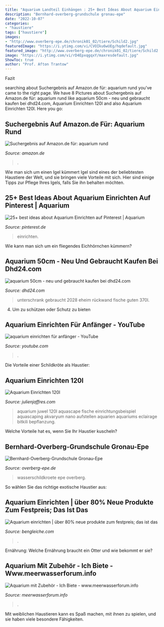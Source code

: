 ```yaml
---
title: "Aquarium Landteil Einhängen : 25+ Best Ideas About Aquarium Einrichten Auf Pinterest"
description: "Bernhard-overberg-grundschule gronau-epe"
date: "2022-10-07"
categories:
- "haustiere"
tags: ["haustiere"]
images:
- "http://www.overberg-epe.de/chronik01_02/tiere/Schild2.jpg"
featuredImage: "https://i.ytimg.com/vi/CVOIku6wUEg/hqdefault.jpg"
featured_image: "http://www.overberg-epe.de/chronik01_02/tiere/Schild2.jpg"
image: "https://i.ytimg.com/vi/rD4EpxqgqxY/maxresdefault.jpg"
ShowToc: true
author: "Prof. Afton Trantow"
---
```



Fazit

	

		
searching about Suchergebnis auf Amazon.de für: aquarium rund you've came to the right page. We have 8 Pictures about Suchergebnis auf Amazon.de für: aquarium rund like aquarium 50cm - neu und gebraucht kaufen bei dhd24.com, Aquarium Einrichten 120l and also Aquarium Einrichten 120l. Here you go:
		
    
## Suchergebnis Auf Amazon.de Für: Aquarium Rund

<img loading=lazy src="https://images-eu.ssl-images-amazon.com/images/I/518h8envNUL._AC_US436_QL65_.jpg" onerror="this.onerror=null;this.src='https://tse3.mm.bing.net/th?id=OIP.74dCSTBk2lZBotmUQgLvzgAAAA&amp;pid=15.1';" alt="Suchergebnis auf Amazon.de für: aquarium rund">

_Source: amazon.de_

>. 

	

Wie man sich um einen Igel kümmert
Igel sind eines der beliebtesten Haustiere der Welt, und sie bringen viele Vorteile mit sich. Hier sind einige Tipps zur Pflege Ihres Igels, falls Sie ihn behalten möchten.

    
## 25+ Best Ideas About Aquarium Einrichten Auf Pinterest | Aquarium

<img loading=lazy src="https://s-media-cache-ak0.pinimg.com/736x/18/6d/72/186d72ad8598e8f66f994b8a7bc36eed.jpg" onerror="this.onerror=null;this.src='https://tse4.mm.bing.net/th?id=OIP.i9ZvujbLfThT__3VXKY6NgHaHa&amp;pid=15.1';" alt="25+ best ideas about Aquarium Einrichten auf Pinterest | Aquarium">

_Source: pinterest.de_

>einrichten. 

	

Wie kann man sich um ein fliegendes Eichhörnchen kümmern?

    
## Aquarium 50cm - Neu Und Gebraucht Kaufen Bei Dhd24.com

<img loading=lazy src="http://bild8.qimage.de/aquarium-panorama-mit-foto-bild-91080358.jpg" onerror="this.onerror=null;this.src='https://tse1.mm.bing.net/th?id=OIP.4YQULLLe-oW-grWNh1aA4AHaFj&amp;pid=15.1';" alt="aquarium 50cm - neu und gebraucht kaufen bei dhd24.com">

_Source: dhd24.com_

>unterschrank gebraucht 2028 eheim rückwand fische guten 370l. 

	

4. Um zu schützen oder Schutz zu bieten

    
## Aquarium Einrichten Für Anfänger - YouTube

<img loading=lazy src="https://i.ytimg.com/vi/CVOIku6wUEg/hqdefault.jpg" onerror="this.onerror=null;this.src='https://tse2.mm.bing.net/th?id=OIP.1RPRAi4Olk-UZVwUpR9dpQHaFj&amp;pid=15.1';" alt="aquarium einrichten für anfänger - YouTube">

_Source: youtube.com_

>. 

	

Die Vorteile einer Schildkröte als Haustier:

    
## Aquarium Einrichten 120l

<img loading=lazy src="https://i.ytimg.com/vi/rD4EpxqgqxY/maxresdefault.jpg" onerror="this.onerror=null;this.src='https://tse4.mm.bing.net/th?id=OIP.eYZSFFBY4pbiWMP4V-sNJgHaEK&amp;pid=15.1';" alt="Aquarium Einrichten 120l">

_Source: julienjaffres.com_

>aquarium juwel 120l aquascape fische einrichtungsbeispiel aquascaping akvaryum nano aufstellen aquarien aquariums eclairage bitkili bepflanzung. 

	

Welche Vorteile hat es, wenn Sie Ihr Haustier kuscheln?

    
## Bernhard-Overberg-Grundschule Gronau-Epe

<img loading=lazy src="http://www.overberg-epe.de/chronik01_02/tiere/Schild2.jpg" onerror="this.onerror=null;this.src='https://tse2.mm.bing.net/th?id=OIP.ipDlcWU-q2ObyxEgmZ2f1wAAAA&amp;pid=15.1';" alt="Bernhard-Overberg-Grundschule Gronau-Epe">

_Source: overberg-epe.de_

>wasserschildkroete epe overberg. 

	

So wählen Sie das richtige exotische Haustier aus:

    
## Aquarium Einrichten | über 80% Neue Produkte Zum Festpreis; Das Ist Das

<img loading=lazy src="https://bengleiche.com/hgw/ABOZmCSySBrEaeroZ7H2dAHaEK.jpg" onerror="this.onerror=null;this.src='https://tse3.mm.bing.net/th?id=OIP.TN4egyTYJZE_44vwNjVO4gAAAA&amp;pid=15.1';" alt="Aquarium einrichten | über 80% neue produkte zum festpreis; das ist das">

_Source: bengleiche.com_

>. 

	

Ernährung: Welche Ernährung braucht ein Otter und wie bekommt er sie?

    
## Aquarium Mit Zubehör - Ich Biete - Www.meerwasserforum.info

<img loading=lazy src="https://up.picr.de/28176777jc.jpg" onerror="this.onerror=null;this.src='https://tse1.mm.bing.net/th?id=OIP.7yULpTezsKKAtVC4MhwyUAHaEK&amp;pid=15.1';" alt="Aquarium mit Zubehör - Ich Biete - www.meerwasserforum.info">

_Source: meerwasserforum.info_

>. 

	

Mit weiblichen Haustieren kann es Spaß machen, mit ihnen zu spielen, und sie haben viele besondere Fähigkeiten.

